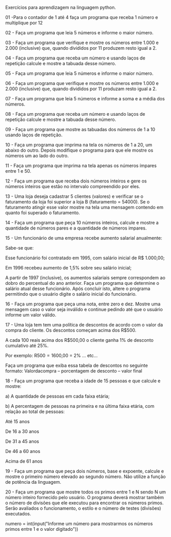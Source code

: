 Exercícios para aprendizagem na linguagem python. 

01 -Para o contador de 1 até 4 faça um programa que receba 1 número e multiplique por 12

02 - Faça um programa que leia 5 números e informe o maior número.

03 - Faça um programa que verifique e mostre os números entre 1.000 e 2.000 (inclusive) que, quando divididos por 11 produzem resto igual a 2.

04 - Faça um programa que receba um número e usando laços de repetição calcule e mostre a tabuada desse número.

05 - Faça um programa que leia 5 números e informe o maior número.

06 - Faça um programa que verifique e mostre os números entre 1.000 e 2.000 (inclusive) que, quando divididos por 11 produzam resto igual a 2.

07 - Faça um programa que leia 5 números e informe a soma e a média dos números.

08 - Faça um programa que receba um número e usando laços de repetição calcule e mostre a tabuada desse número.

09 - Faça um programa que mostre as tabuadas dos números de 1 a 10 usando laços de repetição.

10 - Faça um programa que imprima na tela os números de 1 a 20, um abaixo do outro. Depois modifique o programa para que ele mostre os números um ao lado do outro.

11 - Faça um programa que imprima na tela apenas os números ímpares entre 1 e 50.

12 - Faça um programa que receba dois números inteiros e gere os números inteiros que estão no intervalo compreendido por eles.

13 - Uma loja deseja cadastrar 5 clientes (valores) e verificar se o faturamento da loja foi superior a loja B (faturamento = 54000). Se o faturamento atingir esse valor mostre na tela uma mensagem contendo em quanto foi superado o faturamento.

14 - Faça um programa que peça 10 números inteiros, calcule e mostre a quantidade de números pares e a quantidade de números impares.


15 - Um funcionário de uma empresa recebe aumento salarial anualmente:

Sabe-se que:

Esse funcionário foi contratado em 1995, com salário inicial de R$ 1.000,00;

Em 1996 recebeu aumento de 1,5% sobre seu salário inicial;

A partir de 1997 (inclusive), os aumentos salariais sempre correspondem ao
dobro do percentual do ano anterior. Faça um programa que determine o
salário atual desse funcionário. Após concluir isto, altere o programa permitindo que o usuário digite o salário inicial do funcionário.


16 - Faça um programa que peça uma nota, entre zero e dez. Mostre uma mensagem caso o valor seja inválido e continue pedindo até que o usuário informe um valor válido.

17 - Uma loja tem tem uma política de descontos de acordo com o valor da compra do cliente. Os descontos começam acima dos R$500. 

A cada 100 reais acima dos R$500,00 o cliente ganha 1% de desconto cumulativo até 25%.

Por exemplo: R$500 = 1% || R$600,00 = 2% ... etc...

Faça um programa que exiba essa tabela de descontos no seguinte formato: Valordacompra – porcentagem de desconto – valor final


18 -  Faça um programa que receba a idade de 15 pessoas e que calcule e mostre:

a) A quantidade de pessoas em cada faixa etária;

b) A percentagem de pessoas na primeira e na última faixa etária, com relação ao total de pessoas:

Até 15 anos

De 16 a 30 anos

De 31 a 45 anos

De 46 a 60 anos

Acima de 61 anos


19 - Faça um programa que peça dois números, base e expoente, calcule e mostre o primeiro número elevado ao segundo número. Não utilize a função de potência da linguagem.

20 - Faça um programa que mostre todos os primos entre 1 e N sendo N um número inteiro fornecido pelo usuário. O programa deverá mostrar também o número de divisões que ele executou para encontrar os números primos. Serão avaliados o funcionamento, o estilo e o número de testes (divisões) executados.

numero = int(input("Informe um número para mostrarmos os números primos entre 1 e o valor digitado"))
